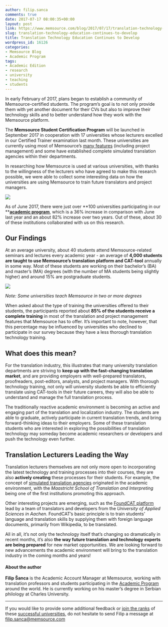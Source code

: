 ```yaml
---
author: filip.sanca
comments: true
date: 2017-07-17 08:00:35+00:00
layout: post
link: https://www.memsource.com/blog/2017/07/17/translation-technology-education-continues-to-develop/
slug: translation-technology-education-continues-to-develop
title: Translation Technology Education Continues to Develop
wordpress_id: 16126
categories:
- Memsource Blog
- Academic Program
tags:
- Academic Edition
- research
- university
- teaching
- students
---
```


In early February of 2017, plans began to establish a community of Memsource-certified students. The program’s goal is to not only provide them with yet another document for their CVs but also to improve their technology skills and to better understand how they work with the Memsource platform.

<!-- more -->

The **Memsource Student Certification Program** will be launched in September 2017 in cooperation with 17 universities whose lecturers excelled in our Certified Trainer examination last month. These universities are currently using most of Memsource’s [many features](http://www.memsource.com/features/) (including project management) and some have established complete simulated translation agencies within their departments.

In researching how Memsource is used at various universities, with thanks to the willingness of the lecturers who have agreed to make this research possible, we were able to collect some interesting data on how the universities are using Memsource to train future translators and project managers.

[![](http://www.memsource.com/wp-content/uploads/2017/07/ttrtgt-3.png)](http://www.memsource.com/wp-content/uploads/2017/07/ttrtgt-3.png)

As of June 2017, there were just over **100 universities participating in our **[**academic program**](http://www.memsource.com/blog/2014/09/26/the-memsource-academic-edition/), which is a 36% increase in comparison with June last year and an about 82% increase over two years. Out of these, about 30 of these institutions collaborated with us on this research.


## Our Findings


At an average university, about 40 students attend Memsource-related seminars and lectures every academic year - an average of **4,000 students are taught to use Memsource’s translation platform and CAT-tool** annually in some way. Most of these students are working on their bachelor’s (BA) and master’s (MA) degrees (with the number of MA students being slightly higher) and around 15% are postgraduate students.

[![](http://www.memsource.com/wp-content/uploads/2017/07/Graph-Comparison-of-university-degrees.png)](http://www.memsource.com/wp-content/uploads/2017/07/Graph-Comparison-of-university-degrees.png)

_Note: Some universities teach Memsource in two or more degrees_

When asked about the type of training the universities offered to their students, the participants reported about **85% of the students receive a complete training** in most of the translation and project management features that Memsource has to offer. It’s important to note, however, that this percentage may be influenced by universities who declined to participate in our survey because they have a less thorough translation technology training.


## What does this mean?


For the translation industry, this illustrates that many university translation departments are striving to **keep up with the fast-changing translation market**, and are providing employers with well-prepared translators, proofreaders, post-editors, analysts, and project managers. With thorough technology training, not only will university students be able to efficiently translate using CAT-tools in their future careers, they will also be able to understand and manage the full translation process.

The traditionally reactive academic environment is becoming an active and engaging part of the translation and localization industry. The students are able to graduate, actively participate in current translation trends, and bring forward-thinking ideas to their employers. Some of these translation students who are interested in exploring the possibilities of translation technology may someday become academic researchers or developers and push the technology even further.


## Translation Lecturers Leading the Way


Translation lecturers themselves are not only more open to incorporating the latest technology and training processes into their courses, they are also **actively creating** these processes for their students. For example, the concept of [simulated translation agencies](http://www.instb.eu/) originated in the academic environment, with the _Maastricht School of Translation_ _and Interpreting_ being one of the first institutions promoting this approach.

Other interesting projects are emerging, such as the [FoundCAT platform](https://drop.me/aGwE3a) lead by a team of translators and developers from the _University of Applied Sciences in Aachen_. FoundCAT’s basic principle is to train students’ language and translation skills by supplying them with foreign language documents, primarily from Wikipedia, to be translated.

All in all, it’s not only the technology itself that’s changing so dramatically in recent months, it’s also **the way future translation and technology experts are being prepared** for new market opportunities. We are looking forward to new advancements the academic environment will bring to the translation industry in the coming months and years!


#### About the author


**Filip Šanca** is the Academic Account Manager at Memsource, working with translation professors and students participating in the [Academic Program](http://www.memsource.com/blog/category/academy/) around the world. He is currently working on his master’s degree in Serbian philology at Charles University.



* * *



If you would like to provide some additional feedback or [join the ranks](https://help.memsource.com/hc/en-us/articles/115003483372-How-to-get-the-Academic-Edition) of these [successful universities](http://www.memsource.com/testimonials/#academic), do not hesitate to send Filip a message at filip.sanca@memsource.com
